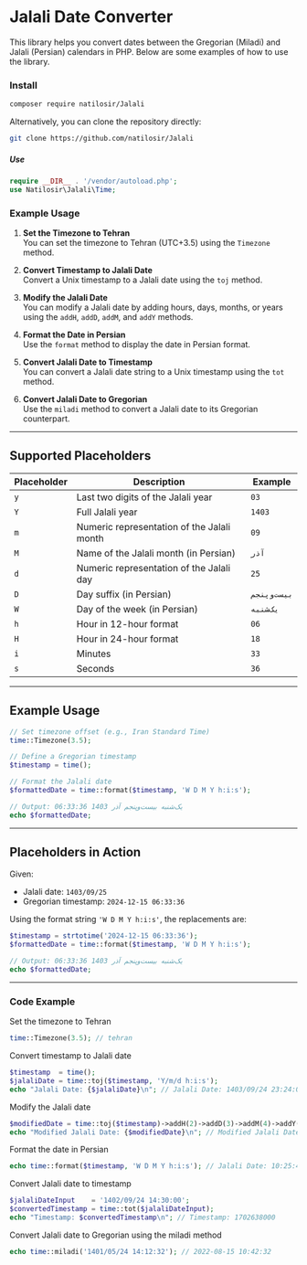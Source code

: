 # Jalali Date Converter

This library helps you convert dates between the Gregorian (Miladi) and Jalali (Persian) calendars in PHP. Below are some examples of how to use the library.

### Install
```bash
composer require natilosir/Jalali
```
Alternatively, you can clone the repository directly:
```bash
git clone https://github.com/natilosir/Jalali
```
##### Use
```php
require __DIR__ . '/vendor/autoload.php';
use Natilosir\Jalali\Time;
```
### Example Usage

1. **Set the Timezone to Tehran**  
   You can set the timezone to Tehran (UTC+3.5) using the `Timezone` method.

2. **Convert Timestamp to Jalali Date**  
   Convert a Unix timestamp to a Jalali date using the `toj` method.

3. **Modify the Jalali Date**  
   You can modify a Jalali date by adding hours, days, months, or years using the `addH`, `addD`, `addM`, and `addY` methods.

4. **Format the Date in Persian**  
   Use the `format` method to display the date in Persian format.

5. **Convert Jalali Date to Timestamp**  
   You can convert a Jalali date string to a Unix timestamp using the `tot` method.

6. **Convert Jalali Date to Gregorian**  
   Use the `miladi` method to convert a Jalali date to its Gregorian counterpart.

---

## Supported Placeholders

| Placeholder | Description                                   | Example         |
|-------------|-----------------------------------------------|-----------------|
| `y`         | Last two digits of the Jalali year            | `03`            |
| `Y`         | Full Jalali year                             | `1403`          |
| `m`         | Numeric representation of the Jalali month    | `09`            |
| `M`         | Name of the Jalali month (in Persian)         | `آذر`           |
| `d`         | Numeric representation of the Jalali day      | `25`            |
| `D`         | Day suffix (in Persian)                      | `بیست‌و‌پنجم`   |
| `W`         | Day of the week (in Persian)                 | `یک‌شنبه`       |
| `h`         | Hour in 12-hour format                       | `06`            |
| `H`         | Hour in 24-hour format                       | `18`            |
| `i`         | Minutes                                       | `33`            |
| `s`         | Seconds                                       | `36`            |

---

## Example Usage

```php
// Set timezone offset (e.g., Iran Standard Time)
time::Timezone(3.5);

// Define a Gregorian timestamp
$timestamp = time();

// Format the Jalali date
$formattedDate = time::format($timestamp, 'W D M Y h:i:s');

// Output: یک‌شنبه بیست‌و‌پنجم آذر 1403 06:33:36
echo $formattedDate;
```
---
## Placeholders in Action

Given:
- Jalali date: `1403/09/25`
- Gregorian timestamp: `2024-12-15 06:33:36`

Using the format string `'W D M Y h:i:s'`, the replacements are:

```php
$timestamp = strtotime('2024-12-15 06:33:36');
$formattedDate = time::format($timestamp, 'W D M Y h:i:s');

// Output: یک‌شنبه بیست‌و‌پنجم آذر 1403 06:33:36
echo $formattedDate;
```
---

### Code Example

Set the timezone to Tehran
```php
time::Timezone(3.5); // tehran
```
Convert timestamp to Jalali date
```php
$timestamp  = time(); 
$jalaliDate = time::toj($timestamp, 'Y/m/d h:i:s');
echo "Jalali Date: {$jalaliDate}\n"; // Jalali Date: 1403/09/24 23:24:01
```
Modify the Jalali date
```php
$modifiedDate = time::toj($timestamp)->addH(2)->addD(3)->addM(4)->addY(5);
echo "Modified Jalali Date: {$modifiedDate}\n"; // Modified Jalali Date: 1409/01/28 01:24:01
```
Format the date in Persian
```php
echo time::format($timestamp, 'W D M Y h:i:s'); // Jalali Date: یک‌شنبه بیست‌و‌پنجم آذر 1403 10:25:46
```
Convert Jalali date to timestamp
```php
$jalaliDateInput    = '1402/09/24 14:30:00';
$convertedTimestamp = time::tot($jalaliDateInput);
echo "Timestamp: $convertedTimestamp\n"; // Timestamp: 1702638000
```
Convert Jalali date to Gregorian using the miladi method
```php
echo time::miladi('1401/05/24 14:12:32'); // 2022-08-15 10:42:32
```

